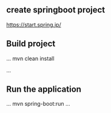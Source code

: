 ## create springboot project

https://start.spring.ip/

## Build project

...
mvn clean install

...
## Run the application

...
mvn spring-boot:run
...